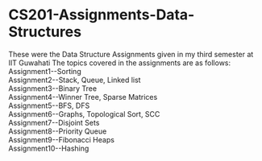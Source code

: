 # CS201-Assignments-Data-Structures
These were the Data Structure Assignments given in my third semester at IIT Guwahati
The topics covered in the assignments are as follows:
Assignment1--Sorting<br />
Assignment2--Stack, Queue, Linked list<br />
Assignment3--Binary Tree<br />
Assignment4--Winner Tree, Sparse Matrices<br />
Assignment5--BFS, DFS<br />
Assignment6--Graphs, Topological Sort, SCC<br />
Assignment7--Disjoint Sets<br />
Assignment8--Priority Queue<br />
Assignment9--Fibonacci Heaps<br />
Assignment10--Hashing
